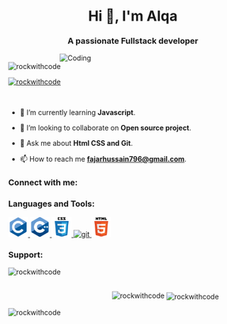 
<h1 align="center">Hi 👋, I'm Alqa</h1>
<h3 align="center">A passionate Fullstack developer </h3>
<img align="right" alt="Coding" width="400" src="https://user-images.githubusercontent.com/59734313/157189039-c09b3e38-9f42-42c0-ab54-14f1574190a7.gif">

<p align="left"> <img src="https://komarev.com/ghpvc/?username=rockwithcode&label=Profile%20views&color=0e75b6&style=flat" alt="rockwithcode" /> </p>

<p align="left"> <a href="https://github.com/ryo-ma/github-profile-trophy"><img src="https://github-profile-trophy.vercel.app/?username=rockwithcode" alt="rockwithcode" /></a> </p>

<p align="left"> <a href="https://twitter.com/" target="blank"><img src="https://img.shields.io/twitter/follow/?logo=twitter&style=for-the-badge" alt="" /></a> </p>

- 🌱 I’m currently learning **Javascript**.

- 👯 I’m looking to collaborate on **Open source project**.

- 💬 Ask me about **Html CSS and Git**.

- 📫 How to reach me **fajarhussain796@gmail.com**.

<h3 align="left">Connect with me:</h3>
<p align="left">
</p>

<h3 align="left">Languages and Tools:</h3>
<p align="left"> <a href="https://www.cprogramming.com/" target="_blank" rel="noreferrer"> <img src="https://raw.githubusercontent.com/devicons/devicon/master/icons/c/c-original.svg" alt="c" width="40" height="40"/> </a> <a href="https://www.w3schools.com/cpp/" target="_blank" rel="noreferrer"> <img src="https://raw.githubusercontent.com/devicons/devicon/master/icons/cplusplus/cplusplus-original.svg" alt="cplusplus" width="40" height="40"/> </a> <a href="https://www.w3schools.com/css/" target="_blank" rel="noreferrer"> <img src="https://raw.githubusercontent.com/devicons/devicon/master/icons/css3/css3-original-wordmark.svg" alt="css3" width="40" height="40"/> </a> <a href="https://git-scm.com/" target="_blank" rel="noreferrer"> <img src="https://www.vectorlogo.zone/logos/git-scm/git-scm-icon.svg" alt="git" width="40" height="40"/> </a> <a href="https://www.w3.org/html/" target="_blank" rel="noreferrer"> <img src="https://raw.githubusercontent.com/devicons/devicon/master/icons/html5/html5-original-wordmark.svg" alt="html5" width="40" height="40"/> </a> </p>

<h3 align="left">Support:</h3>
<p><a href="https://www.buymeacoffee.com/rockwithcode"> <img align="left" src="https://cdn.buymeacoffee.com/buttons/v2/default-yellow.png" height="50" width="210" alt="rockwithcode" /></a></p><br><br>

<p><img align="left" src="https://github-readme-stats.vercel.app/api/top-langs?username=rockwithcode&show_icons=true&locale=en&layout=compact" alt="rockwithcode" /></p>

<p>&nbsp;<img align="center" src="https://github-readme-stats.vercel.app/api?username=rockwithcode&show_icons=true&locale=en" alt="rockwithcode" /></p>

<p><img align="center" src="https://github-readme-streak-stats.herokuapp.com/?user=rockwithcode&" alt="rockwithcode" /></p>


